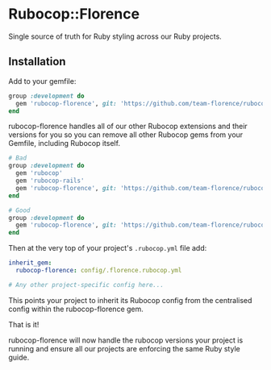 # Rubocop::Florence

Single source of truth for Ruby styling across our Ruby projects.

## Installation

Add to your gemfile:

```rb
group :development do
  gem 'rubocop-florence', git: 'https://github.com/team-florence/rubocop-florence', tag: '< ADD VERSION TAG HERE >', require: false
end
```

rubocop-florence handles all of our other Rubocop extensions and their versions for you so you can remove all other Rubocop gems from your Gemfile, including Rubocop itself.

```rb
# Bad
group :development do
  gem 'rubocop'
  gem 'rubocop-rails'
  gem 'rubocop-florence', git: 'https://github.com/team-florence/rubocop-florence', tag: '< ADD VERSION TAG HERE >', require: false
end

# Good
group :development do
  gem 'rubocop-florence', git: 'https://github.com/team-florence/rubocop-florence', tag: '< ADD VERSION TAG HERE >', require: false
end
```

Then at the very top of your project's `.rubocop.yml` file add:

```yaml
inherit_gem:
  rubocop-florence: config/.florence.rubocop.yml

# Any other project-specific config here...
```

This points your project to inherit its Rubocop config from the centralised config within the rubocop-florence gem.

That is it!

rubocop-florence will now handle the rubocop versions your project is running and ensure all our projects are enforcing the same Ruby style guide.
